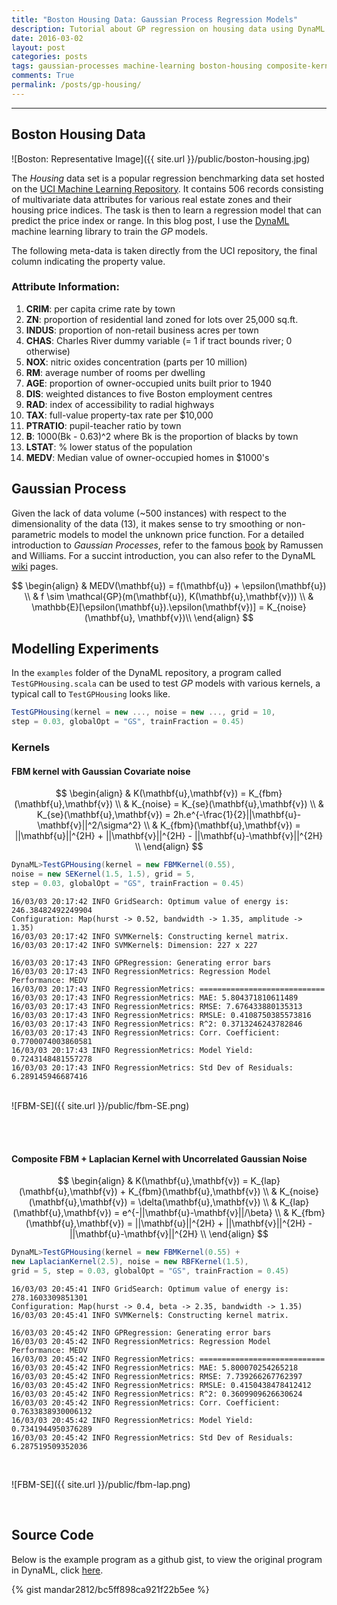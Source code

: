 ```yaml
---
title: "Boston Housing Data: Gaussian Process Regression Models"
description: Tutorial about GP regression on housing data using DynaML
date: 2016-03-02
layout: post
categories: posts
tags: gaussian-processes machine-learning boston-housing composite-kernels
comments: True
permalink: /posts/gp-housing/
---
```


------


## Boston Housing Data

![Boston: Representative Image]({{ site.url }}/public/boston-housing.jpg)

The _Housing_ data set is a popular regression benchmarking data set hosted on the [UCI Machine Learning Repository](https://archive.ics.uci.edu/ml/datasets/Housing). It contains 506 records consisting of multivariate data attributes for various real estate zones and their housing price indices. The task is then to learn a regression model that can predict the price index or range. In this blog post, I use the [DynaML](https://github.com/mandar2812/DynaML) machine learning library to train the _GP_ models.

The following meta-data is taken directly from the UCI repository, the final column indicating the property value.

### Attribute Information:

1. **CRIM**: per capita crime rate by town 
2. **ZN**: proportion of residential land zoned for lots over 25,000 sq.ft. 
3. **INDUS**: proportion of non-retail business acres per town 
4. **CHAS**: Charles River dummy variable (= 1 if tract bounds river; 0 otherwise) 
5. **NOX**: nitric oxides concentration (parts per 10 million) 
6. **RM**: average number of rooms per dwelling 
7. **AGE**: proportion of owner-occupied units built prior to 1940 
8. **DIS**: weighted distances to five Boston employment centres 
9. **RAD**: index of accessibility to radial highways 
10. **TAX**: full-value property-tax rate per $10,000 
11. **PTRATIO**: pupil-teacher ratio by town 
12. **B**: 1000(Bk - 0.63)^2 where Bk is the proportion of blacks by town 
13. **LSTAT**: % lower status of the population 
14. **MEDV**: Median value of owner-occupied homes in $1000's

## Gaussian Process

Given the lack of data volume (~500 instances) with respect to the dimensionality of the data (13), it makes sense to try smoothing or non-parametric models to model the unknown price function. For a detailed introduction to _Gaussian Processes_, refer to the famous [book](https://books.google.nl/books/about/Gaussian_Processes_for_Machine_Learning.html?id=vWtwQgAACAAJ&hl=en) by Ramussen and Williams. For a succint introduction, you can also refer to the DynaML [wiki](https://github.com/mandar2812/DynaML/wiki/Gaussian-Processes) pages.

$$
	\begin{align}
		& MEDV(\mathbf{u}) = f(\mathbf{u}) + \epsilon(\mathbf{u}) \\
		& f \sim \mathcal{GP}(m(\mathbf{u}), K(\mathbf{u},\mathbf{v})) \\ 
		& \mathbb{E}[\epsilon(\mathbf{u}).\epsilon(\mathbf{v})] = K_{noise}(\mathbf{u}, \mathbf{v})\\
	\end{align}
$$

## Modelling Experiments

In the `examples` folder of the DynaML repository, a program called `TestGPHousing.scala` can be used to test _GP_ models with various kernels, a typical call to `TestGPHousing` looks like.


```scala
TestGPHousing(kernel = new ..., noise = new ..., grid = 10,
step = 0.03, globalOpt = "GS", trainFraction = 0.45)
```

### Kernels

#### FBM kernel with Gaussian Covariate noise


$$
	\begin{align}
		& K(\mathbf{u},\mathbf{v}) = K_{fbm}(\mathbf{u},\mathbf{v}) \\
		& K_{noise} = K_{se}(\mathbf{u},\mathbf{v}) \\
		& K_{se}(\mathbf{u},\mathbf{v}) =  2h.e^{-\frac{1}{2}||\mathbf{u}-\mathbf{v}||^2/\sigma^2} \\
		& K_{fbm}(\mathbf{u},\mathbf{v}) = ||\mathbf{u}||^{2H} + ||\mathbf{v}||^{2H} - ||\mathbf{u}-\mathbf{v}||^{2H} \\
	\end{align}
$$


```scala
DynaML>TestGPHousing(kernel = new FBMKernel(0.55),
noise = new SEKernel(1.5, 1.5), grid = 5,
step = 0.03, globalOpt = "GS", trainFraction = 0.45)
```

```
16/03/03 20:17:42 INFO GridSearch: Optimum value of energy is: 246.38482492249904
Configuration: Map(hurst -> 0.52, bandwidth -> 1.35, amplitude -> 1.35)
16/03/03 20:17:42 INFO SVMKernel$: Constructing kernel matrix.
16/03/03 20:17:42 INFO SVMKernel$: Dimension: 227 x 227
```

```
16/03/03 20:17:43 INFO GPRegression: Generating error bars
16/03/03 20:17:43 INFO RegressionMetrics: Regression Model Performance: MEDV
16/03/03 20:17:43 INFO RegressionMetrics: ============================
16/03/03 20:17:43 INFO RegressionMetrics: MAE: 5.804371810611489
16/03/03 20:17:43 INFO RegressionMetrics: RMSE: 7.676433880135313
16/03/03 20:17:43 INFO RegressionMetrics: RMSLE: 0.4108750385573816
16/03/03 20:17:43 INFO RegressionMetrics: R^2: 0.3713246243782846
16/03/03 20:17:43 INFO RegressionMetrics: Corr. Coefficient: 0.7700074003860581
16/03/03 20:17:43 INFO RegressionMetrics: Model Yield: 0.7243148481557278
16/03/03 20:17:43 INFO RegressionMetrics: Std Dev of Residuals: 6.289145946687416
```
<br/>
![FBM-SE]({{ site.url }}/public/fbm-SE.png)

<br/><br/>


#### Composite FBM + Laplacian Kernel with Uncorrelated Gaussian Noise

$$
	\begin{align}
		& K(\mathbf{u},\mathbf{v}) = K_{lap}(\mathbf{u},\mathbf{v}) + K_{fbm}(\mathbf{u},\mathbf{v}) \\
		& K_{noise}(\mathbf{u},\mathbf{v}) = \delta(\mathbf{u},\mathbf{v}) \\
		& K_{lap}(\mathbf{u},\mathbf{v}) =  e^{-||\mathbf{u}-\mathbf{v}||/\beta} \\
		& K_{fbm}(\mathbf{u},\mathbf{v}) = ||\mathbf{u}||^{2H} + ||\mathbf{v}||^{2H} - ||\mathbf{u}-\mathbf{v}||^{2H} \\
	\end{align}
$$


```scala
DynaML>TestGPHousing(kernel = new FBMKernel(0.55) +
new LaplacianKernel(2.5), noise = new RBFKernel(1.5),
grid = 5, step = 0.03, globalOpt = "GS", trainFraction = 0.45)
```

```
16/03/03 20:45:41 INFO GridSearch: Optimum value of energy is: 278.1603309851301
Configuration: Map(hurst -> 0.4, beta -> 2.35, bandwidth -> 1.35)
16/03/03 20:45:41 INFO SVMKernel$: Constructing kernel matrix.
```

```
16/03/03 20:45:42 INFO GPRegression: Generating error bars
16/03/03 20:45:42 INFO RegressionMetrics: Regression Model Performance: MEDV
16/03/03 20:45:42 INFO RegressionMetrics: ============================
16/03/03 20:45:42 INFO RegressionMetrics: MAE: 5.800070254265218
16/03/03 20:45:42 INFO RegressionMetrics: RMSE: 7.739266267762397
16/03/03 20:45:42 INFO RegressionMetrics: RMSLE: 0.4150438478412412
16/03/03 20:45:42 INFO RegressionMetrics: R^2: 0.3609909626630624
16/03/03 20:45:42 INFO RegressionMetrics: Corr. Coefficient: 0.7633838930006132
16/03/03 20:45:42 INFO RegressionMetrics: Model Yield: 0.7341944950376289
16/03/03 20:45:42 INFO RegressionMetrics: Std Dev of Residuals: 6.287519509352036
```

<br/>

![FBM-SE]({{ site.url }}/public/fbm-lap.png)

<br/>

## Source Code

Below is the example program as a github gist, to view the original program in DynaML, click [here](https://github.com/mandar2812/DynaML/blob/master/src/main/scala/io/github/mandar2812/dynaml/examples/TestGPHousing.scala).

{% gist mandar2812/bc5ff898ca921f22b5ee %}
